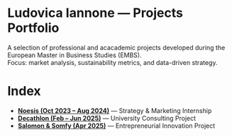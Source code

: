 # Ludovica Iannone — Projects Portfolio

A selection of professional and acacademic projects developed during the European Master in Business Studies (EMBS).  
Focus: market analysis, sustainability metrics, and data-driven strategy.

# Index

- **[Noesis (Oct 2023 – Aug 2024)](./Noesis%20project%20summary.pdf)** — Strategy & Marketing Internship  
- **[Decathlon (Feb – Jun 2025)](./Decathlon%20project%20summary.pdf)** — University Consulting Project  
- **[Salomon & Somfy (Apr 2025)](./Salomon%20somfy%20project%20summary.pdf)** — Entrepreneurial Innovation Project  
